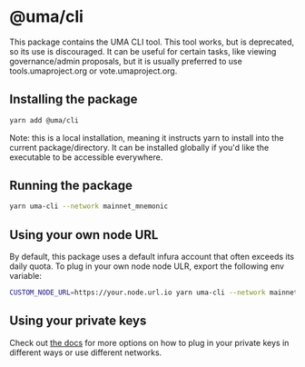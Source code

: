 # @uma/cli

This package contains the UMA CLI tool. This tool works, but is deprecated, so its use is discouraged. It can be useful
for certain tasks, like viewing governance/admin proposals, but it is usually preferred to use tools.umaproject.org or
vote.umaproject.org.

## Installing the package

```bash
yarn add @uma/cli
```

Note: this is a local installation, meaning it instructs yarn to install into the current package/directory. It can be
installed globally if you'd like the executable to be accessible everywhere.

## Running the package

```bash
yarn uma-cli --network mainnet_mnemonic
```

## Using your own node URL

By default, this package uses a default infura account that often exceeds its daily quota. To plug in your own node
node ULR, export the following env variable:

```bash
CUSTOM_NODE_URL=https://your.node.url.io yarn uma-cli --network mainnet_mnemonic
```

## Using your private keys

Check out [the docs](https://docs.umaproject.org/developers/setup#keys-and-networks) for more options on how to plug in
your private keys in different ways or use different networks.
